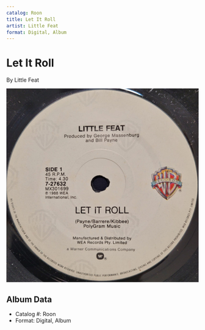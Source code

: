 ```yaml
---
catalog: Roon
title: Let It Roll
artist: Little Feat
format: Digital, Album
---
```


# Let It Roll

By Little Feat

![](../../assets/albumcovers/Little_Feat-Let_It_Roll.png)

## Album Data

- Catalog #: Roon
- Format: Digital, Album

